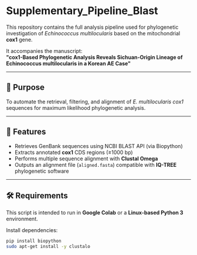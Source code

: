# Supplementary_Pipeline_Blast

This repository contains the full analysis pipeline used for phylogenetic investigation of *Echinococcus multilocularis* based on the mitochondrial **cox1** gene.

It accompanies the manuscript:  
**"cox1-Based Phylogenetic Analysis Reveals Sichuan-Origin Lineage of Echinococcus multilocularis in a Korean AE Case"**

---

## 📌 Purpose

To automate the retrieval, filtering, and alignment of *E. multilocularis cox1* sequences for maximum likelihood phylogenetic analysis.

---

## 🧪 Features

- Retrieves GenBank sequences using NCBI BLAST API (via Biopython)  
- Extracts annotated **cox1** CDS regions (≥1000 bp)  
- Performs multiple sequence alignment with **Clustal Omega**  
- Outputs an alignment file (`aligned.fasta`) compatible with **IQ-TREE** phylogenetic software  

---

## 🛠 Requirements

This script is intended to run in **Google Colab** or a **Linux-based Python 3** environment.

Install dependencies:

```bash
pip install biopython
sudo apt-get install -y clustalo
